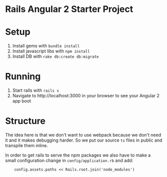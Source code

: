 # Rails Angular 2 Starter Project

# Setup

1. Install gems with `bundle install`
2. Install javascript libs with `npm install`
3. Install DB with `rake db:create db:migrate`

# Running

1. Start rails with `rails s`
2. Navigate to http://localhost:3000 in your browser to see your Angular 2 app boot

# Structure

The idea here is that we don't want to use webpack because we don't need it
and it makes debugging harder. So we put our source `ts` files in public
and transpile them inline.  

In order to get rails to serve the npm packages we also have to make a small
configuration change in `config/application.rb` and add:

```
    config.assets.paths << Rails.root.join('node_modules')
```
